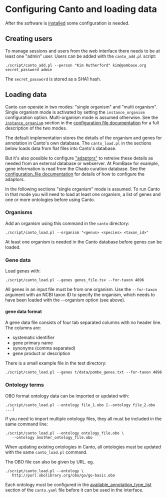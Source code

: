 # Configuring Canto and loading data

After the software is [installed](installation) some configuration is needed.

## Creating users

To manage sessions and users from the web interface there needs to be at least
one "admin" user.  Users can be added with the `canto_add.pl` script:

    ./script/canto_add.pl --person "Kim Rutherford" kim@pombase.org secret_password admin

The `secret_password` is stored as a SHA1 hash.

## Loading data

Canto can operate in two modes: "single organism" and "multi organism".
Single organism mode is activated by setting the `instance_organism`
configuration option.  Multi-organism mode is assumed otherwise.  See the
[`instance_organism`](configuration_file#instance_organism) section in the
[configuration file documentation](configuration_file) for a full description
of the two modes.

The default implementation stores the details of the organism and genes for
annotation in Canto's own database.  The `canto_load.pl` in the sections below
loads data from flat files into Canto's database.

But it's also possible to configure
["adaptors"](configuration_file#implementation_classes) to retreive these
details as needed from an external database or webserver.  At PomBase for
example, gene information is read from the Chado curation database.  See the
[configuration_file documentation](configuration_file#implementation_classes)
for details of how to configure the adaptors.

In the following sections "single organism" mode is assumed.  To run Canto in
that mode you will need to load at least one organism, a list of genes and one
or more ontologies before using Canto.

### Organisms

Add an organism using this command in the `canto` directory:

    ./script/canto_load.pl --organism "<genus> <species> <taxon_id>"

At least one organism is needed in the Canto database before genes can be
loaded.

### Gene data

Load genes with:

    ./script/canto_load.pl --genes genes_file.tsv --for-taxon 4896

All genes in an input file must be from one organism.  Use the `--for-taxon`
argument with an NCBI taxon ID to specify the organism, which needs to have
been loaded with the --organism option (see above).

#### gene data format

A gene data file consists of four tab separated columns with no header line.
The columns are:

- systematic identifier
- gene primary name
- synonyms (comma separated)
- gene product or description

There is a small example file in the test directory:

    ./script/canto_load.pl --genes t/data/pombe_genes.txt --for-taxon 4896

### Ontology terms

OBO format ontology data can be imported or updated with:

    ./script/canto_load.pl --ontology file_1.obo [--ontology file_2.obo ...]

If you need to import multiple ontology files, they all must be included in
the same command line:

    ./script/canto_load.pl --ontology ontology_file.obo \
       --ontology another_ontology_file.obo

When updating existing ontologies in Canto, all ontologies must be updated
with the same `canto_load.pl` command.

The OBO file can also be given by URL.  eg.

    ./script/canto_load.pl --ontology \
       http://purl.obolibrary.org/obo/go/go-basic.obo

Each ontology must be configured in the
[available_annotation_type_list](configuration_file#available_annotation_type_list)
section of the `canto.yaml` file before it can be used in the interface.
